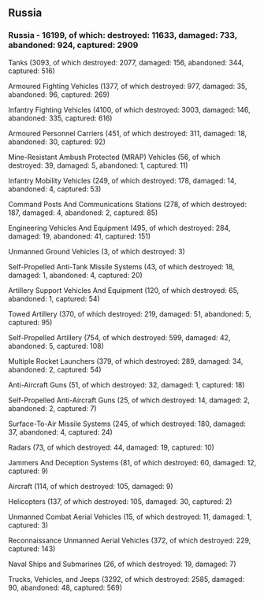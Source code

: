 
 
 ## Russia
 
 ### Russia - 16199, of which: destroyed: 11633, damaged: 733, abandoned: 924, captured: 2909

 

 

 Tanks (3093, of which destroyed: 2077, damaged: 156, abandoned: 344, captured: 516)

 Armoured Fighting Vehicles (1377, of which destroyed: 977, damaged: 35, abandoned: 96, captured: 269)

 Infantry Fighting Vehicles (4100, of which destroyed: 3003, damaged: 146, abandoned: 335, captured: 616)

 Armoured Personnel Carriers (451, of which destroyed: 311, damaged: 18, abandoned: 30, captured: 92)

 Mine-Resistant Ambush Protected (MRAP) Vehicles (56, of which destroyed: 39, damaged: 5, abandoned: 1, captured: 11)

 Infantry Mobility Vehicles (249, of which destroyed: 178, damaged: 14, abandoned: 4, captured: 53)

 Command Posts And Communications Stations (278, of which destroyed: 187, damaged: 4, abandoned: 2, captured: 85)

 Engineering Vehicles And Equipment (495, of which destroyed: 284, damaged: 19, abandoned: 41, captured: 151)

 Unmanned Ground Vehicles (3, of which destroyed: 3)

 Self-Propelled Anti-Tank Missile Systems (43, of which destroyed: 18, damaged: 1, abandoned: 4, captured: 20)

 Artillery Support Vehicles And Equipment (120, of which destroyed: 65, abandoned: 1, captured: 54)

 Towed Artillery (370, of which destroyed: 219, damaged: 51, abandoned: 5, captured: 95)

 Self-Propelled Artillery (754, of which destroyed: 599, damaged: 42, abandoned: 5, captured: 108)

 Multiple Rocket Launchers (379, of which destroyed: 289, damaged: 34, abandoned: 2, captured: 54)

 Anti-Aircraft Guns (51, of which destroyed: 32, damaged: 1, captured: 18)

 Self-Propelled Anti-Aircraft Guns (25, of which destroyed: 14, damaged: 2, abandoned: 2, captured: 7)

 Surface-To-Air Missile Systems (245, of which destroyed: 180, damaged: 37, abandoned: 4, captured: 24)

 Radars (73, of which destroyed: 44, damaged: 19, captured: 10)

 Jammers And Deception Systems (81, of which destroyed: 60, damaged: 12, captured: 9)

 Aircraft (114, of which destroyed: 105, damaged: 9)

 Helicopters (137, of which destroyed: 105, damaged: 30, captured: 2)

 Unmanned Combat Aerial Vehicles (15, of which destroyed: 11, damaged: 1, captured: 3)

 Reconnaissance Unmanned Aerial Vehicles (372, of which destroyed: 229, captured: 143)

 Naval Ships and Submarines (26, of which destroyed: 19, damaged: 7)

 Trucks, Vehicles, and Jeeps (3292, of which destroyed: 2585, damaged: 90, abandoned: 48, captured: 569)


